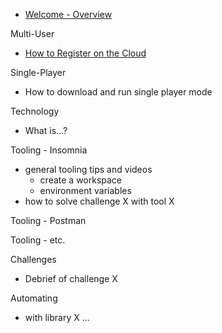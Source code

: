 - [Welcome - Overview](00_welcome.md)

Multi-User

- [How to Register on the Cloud](10_how_to_register_cloud_challenger.md)

Single-Player

- How to download and run single player mode

Technology

- What is...?

Tooling - Insomnia

- general tooling tips and videos
    - create a workspace
    - environment variables
- how to solve challenge X with tool X

Tooling - Postman

Tooling - etc.

Challenges

- Debrief of challenge X

Automating

- with library X ...
